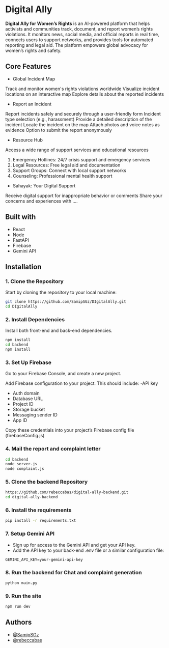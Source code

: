 
# Digital Ally

**Digital Ally for Women’s Rights** is an AI-powered platform that helps activists and communities track, document, and report women’s rights violations. It monitors news, social media, and official reports in real time, connects users to support networks, and provides tools for automated reporting and legal aid. The platform empowers global advocacy for women’s rights and safety.


## Core Features
- Global Incident Map

Track and monitor women's rights violations worldwide
Visualize incident locations on an interactive map
Explore details about the reported incidents

- Report an Incident

Report incidents safely and securely through a user-friendly form
Incident type selection (e.g., harassment)
Provide a detailed description of the incident
Locate the incident on the map
Attach photos and voice notes as evidence
Option to submit the report anonymously

- Resource Hub

Access a wide range of support services and educational resources
 1. Emergency Hotlines: 24/7 crisis support and emergency services
 2. Legal Resources: Free legal aid and documentation
 3. Support Groups: Connect with local support networks
 4. Counseling: Professional mental health support

- Sahayak: Your Digital Support

Receive digital support for inappropriate behavior or comments
Share your concerns and experiences with ....


## Built with
- React
- Node
- FastAPI
- Firebase
- Gemini API


## Installation

### 1. Clone the Repository
Start by cloning the repository to your local machine:
```bash
git clone https://github.com/SamipSGz/DIgitalAlly.git
cd DIgitalAlly
```
### 2. Install Dependencies
Install both front-end and back-end dependencies.
```bash
npm install
cd backend 
npm install
```

### 3. Set Up Firebase

Go to your Firebase Console, and create a new project.

Add Firebase configuration to your project. This should include:
-API key
- Auth domain
- Database URL
- Project ID
- Storage bucket
- Messaging sender ID
- App ID

Copy these credentials into your project’s Firebase config file 
(firebaseConfig.js)

### 4. Mail the report and complaint letter
```bash
cd backend
node server.js
node complaint.js
```

### 5. Clone the backend Repository

```bash
https://github.com/rebeccabas/digital-ally-backend.git
cd digital-ally-backend
```
### 6. Install the requirements

```bash
pip install -r requirements.txt
```


### 7. Setup Gemini API
- Sign up for access to the Gemini API and get your API key.
- Add the API key to your back-end .env file or a similar configuration file:

```env
GEMINI_API_KEY=your-gemini-api-key
```
### 8. Run the backend for Chat and complaint generation

```bash
python main.py 
```
### 9. Run the site
```bash
npm run dev
```



## Authors

- [@SamipSGz](https://github.com/SamipSGz)
- [@rebeccabas](https://github.com/rebeccabas)



    
